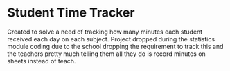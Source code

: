 # Student Time Tracker
Created to solve a need of tracking how many minutes each student received each day on each subject. Project dropped during the statistics module coding due to the school dropping the requirement to track this and the teachers pretty much telling them  all they do is record minutes on sheets instead of teach.
